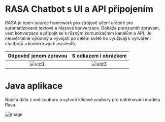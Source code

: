 # RASA Chatbot s UI a API připojením

RASA je open-source framework pro strojové učení určené pro automatizované textové a hlasové konverzace. Dokáže porozumět zprávám, vést konverzace a připojit se k různým komunikačním kanálům a API. Je neuvěřitelně výkonný a vývojáři po celém světě ho využívají k vytváření chatbotů a kontextových asistentů.

Odpověď jenom zpŕavou      |  S odkazem i obrázkem
:-------------------------:|:-------------------------:
 ![vid1](https://github.com/dacejv/Griddy/assets/57197250/68bb76cc-3c2f-48c2-841a-769fe89be224) |  ![vid3](https://github.com/dacejv/Griddy/assets/57197250/ba64bae9-1047-4b7d-b66d-5c9be0d2bc8b)

# Java aplikace
Načítá data z xml souboru a vytvoří klíčové soubory pro natrénování modelu Rasa.

![image](https://github.com/dacejv/Griddy/assets/57197250/589f0780-7e81-4754-be9b-4ee9e8890a9f)
